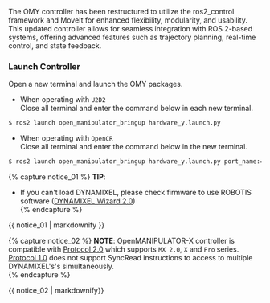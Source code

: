 The OMY controller has been restructured to utilize the ros2_control framework and MoveIt for enhanced flexibility, modularity, and usability. This updated controller allows for seamless integration with ROS 2-based systems, offering advanced features such as trajectory planning, real-time control, and state feedback.

### Launch Controller
Open a new terminal and launch the OMY packages.
- When operating with `U2D2`  
Close all terminal and enter the command below in each new terminal.
```bash
$ ros2 launch open_manipulator_bringup hardware_y.launch.py
```

- When operating with `OpenCR`  
Close all terminal and enter the command below in the new terminal.
```bash
$ ros2 launch open_manipulator_bringup hardware_y.launch.py port_name:=/dev/ttyACM0
```
{% capture notice_01 %}
**TIP**:
- If you can't load DYNAMIXEL, please check firmware to use ROBOTIS software ([DYNAMIXEL Wizard 2.0](/docs/en/software/dynamixel/dynamixel_wizard2/#firmware-update))  
{% endcapture %}
<div class="notice--success">{{ notice_01 | markdownify }}</div>

{% capture notice_02 %}
**NOTE**: OpenMANIPULATOR-X controller is compatible with [Protocol 2.0](/docs/en/dxl/protocol2/) which supports `MX 2.0`, `X` and `Pro` series. [Protocol 1.0](/docs/en/dxl/protocol1/) does not support SyncRead instructions to access to multiple DYNAMIXEL's's simultaneously.  
{% endcapture %}
<div class="notice--info">{{ notice_02 | markdownify}}</div>
